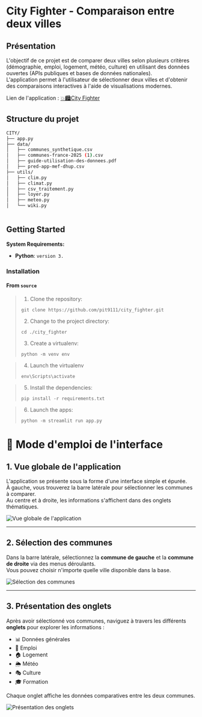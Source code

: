 # City Fighter - Comparaison entre deux villes

## Présentation

L'objectif de ce projet est de comparer deux villes selon plusieurs critères (démographie, emploi, logement, météo, culture) en utilisant des données ouvertes (APIs publiques et bases de données nationales).  
L'application permet à l'utilisateur de sélectionner deux villes et d'obtenir des comparaisons interactives à l'aide de visualisations modernes.

Lien de l'application : [💥🏙️City Fighter](https://cityfighter-da-silva-narin-houitte.streamlit.app/)
## Structure du projet
```sh
CITY/
├── app.py
├── data/
│   ├── communes_synthetique.csv
│   ├── communes-france-2025 (1).csv
│   ├── guide-utilisation-des-donnees.pdf
│   ├── pred-app-mef-dhup.csv
├── utils/
│   ├── clim.py
│   ├── climat.py
│   ├── csv_traitement.py
│   ├── loyer.py
│   ├── meteo.py
│   └── wiki.py



```
##  Getting Started

**System Requirements:**

* **Python**: `version 3.`

###  Installation

<h4>From <code>source</code></h4>

> 1. Clone the  repository:
>
> ```console
> git clone https://github.com/pit9111/city_fighter.git
> ```
>
> 2. Change to the project directory:
> ```console
> cd ./city_fighter
> ```
>
> 3. Create a virtualenv:
> ```console
> python -m venv env
> ```
>

>
> 4. Launch the virtualenv
> ```console
> env\Scripts\activate


> 5. Install the dependencies:
> ```console
> pip install -r requirements.txt
>
> ```

> 6. Launch the apps:
> ```console
> python -m streamlit run app.py
>
> ```
>

# 📖 Mode d'emploi de l'interface

## 1. Vue globale de l'application
L'application se présente sous la forme d'une interface simple et épurée.  
À gauche, vous trouverez la barre latérale pour sélectionner les communes à comparer.  
Au centre et à droite, les informations s'affichent dans des onglets thématiques.

![Vue globale de l'application](.assets/vue_globale.png)

---

## 2. Sélection des communes
Dans la barre latérale, sélectionnez la **commune de gauche** et la **commune de droite** via des menus déroulants.  
Vous pouvez choisir n'importe quelle ville disponible dans la base.

![Sélection des communes](.assets/selection_ville.png)

---

## 3. Présentation des onglets
Après avoir sélectionné vos communes, naviguez à travers les différents **onglets** pour explorer les informations :  
- 📊 Données générales
- 💼 Emploi
- 🏠 Logement
- 🌦️ Météo
- 🎭 Culture
- 🎓 Formation

Chaque onglet affiche les données comparatives entre les deux communes.

![Présentation des onglets](.assets/onglets.png)




